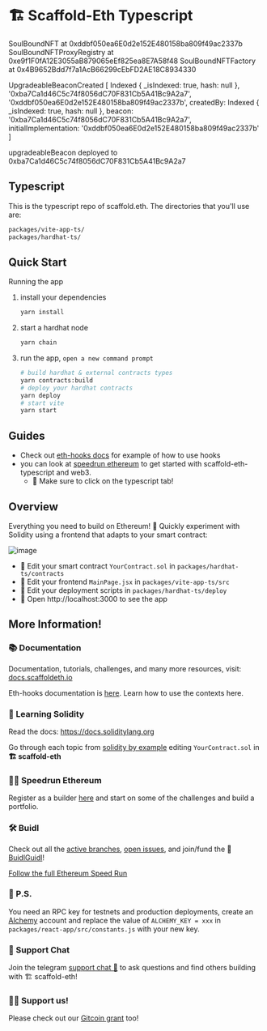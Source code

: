 # 🏗 Scaffold-Eth Typescript

SoulBoundNFT at 0xddbf050ea6E0d2e152E480158ba809f49ac2337b
SoulBoundNFTProxyRegistry at 0xe9f1F0fA12E3055aB879065eEf825ea8E7A58f48
SoulBoundNFTFactory at 0x4B9652Bdd7f7a1AcB66299cEbFD2AE18C8934330

UpgradeableBeaconCreated [
Indexed { _isIndexed: true, hash: null },
'0xba7Ca1d46C5c74f8056dC70F831Cb5A41Bc9A2a7',
'0xddbf050ea6E0d2e152E480158ba809f49ac2337b',
createdBy: Indexed { _isIndexed: true, hash: null },
beacon: '0xba7Ca1d46C5c74f8056dC70F831Cb5A41Bc9A2a7',
initialImplementation: '0xddbf050ea6E0d2e152E480158ba809f49ac2337b'
]

upgradeableBeacon deployed to 0xba7Ca1d46C5c74f8056dC70F831Cb5A41Bc9A2a7

## Typescript

This is the typescript repo of scaffold.eth. The directories that you'll use are:

```bash
packages/vite-app-ts/
packages/hardhat-ts/
```

## Quick Start

Running the app

1. install your dependencies

   ```bash
   yarn install
   ```

2. start a hardhat node

   ```bash
   yarn chain
   ```

3. run the app, `open a new command prompt`

   ```bash
   # build hardhat & external contracts types
   yarn contracts:build
   # deploy your hardhat contracts
   yarn deploy
   # start vite
   yarn start
   ```

## Guides

- Check out [eth-hooks docs](https://scaffold-eth.github.io/eth-hooks/docs/overview) for example of how to use hooks
- you can look at [speedrun ethereum](https://speedrunethereum.com/) to get started with scaffold-eth-typescript and web3.
  - 🏁 Make sure to click on the typescript tab!

## Overview

Everything you need to build on Ethereum! 🚀 Quickly experiment with Solidity using a frontend that adapts to your smart contract:

![image](https://user-images.githubusercontent.com/2653167/124158108-c14ca380-da56-11eb-967e-69cde37ca8eb.png)

- 🔏 Edit your smart contract `YourContract.sol` in `packages/hardhat-ts/contracts`
- 📝 Edit your frontend `MainPage.jsx` in `packages/vite-app-ts/src`
- 💼 Edit your deployment scripts in `packages/hardhat-ts/deploy`
- 📱 Open http://localhost:3000 to see the app

## More Information!

### 📚 Documentation

Documentation, tutorials, challenges, and many more resources, visit: [docs.scaffoldeth.io](https://docs.scaffoldeth.io)

Eth-hooks documentation is [here](https://scaffold-eth.github.io/eth-hooks/). Learn how to use the contexts here.

### 🔭 Learning Solidity

Read the docs: https://docs.soliditylang.org

Go through each topic from [solidity by example](https://solidity-by-example.org) editing `YourContract.sol` in **🏗 scaffold-eth**

### 🏃💨 Speedrun Ethereum

Register as a builder [here](https://speedrunethereum.com) and start on some of the challenges and build a portfolio.

### 🛠 Buidl

Check out all the [active branches](https://github.com/austintgriffith/scaffold-eth/branches/active), [open issues](https://github.com/austintgriffith/scaffold-eth/issues), and join/fund the 🏰 [BuidlGuidl](https://BuidlGuidl.com)!

[Follow the full Ethereum Speed Run](https://medium.com/@austin_48503/%EF%B8%8Fethereum-dev-speed-run-bd72bcba6a4c)

### 💌 P.S.

You need an RPC key for testnets and production deployments, create an [Alchemy](https://www.alchemy.com/) account and replace the value of `ALCHEMY_KEY = xxx` in `packages/react-app/src/constants.js` with your new key.

### 💬 Support Chat

Join the telegram [support chat 💬](https://t.me/joinchat/KByvmRe5wkR-8F_zz6AjpA) to ask questions and find others building with 🏗 scaffold-eth!

### 🙏🏽 Support us!

Please check out our [Gitcoin grant](https://gitcoin.co/grants/2851/scaffold-eth) too!
